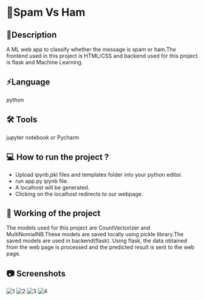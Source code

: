 
# 📧**Spam Vs Ham**

## 🔖**Description**

A ML web app to classify whether the message is spam or ham.The frontend used in this project is HTML/CSS and backend used for this project is flask and Machine Learning.


## ⚡**Language**

python 

## 🛠 **Tools**

jupyter notebook or Pycharm 

## 💻 **How to run the project ?**

- Upload ipynb,pkl files and templates folder into your python editor.
- run app.py ipynb file.
- A localhost will be generated.
- Clicking on the localhost redirects to our webpage.

## 🚀 **Working of the project**

The models used for this project are CountVectorizer and MultiNomialNB.These models are saved locally using pickle library.The saved models are used in backend(flask). Using flask, the data obtained from the web page is processed and the predicted result is sent to the web page.

## 📷 **Screenshots**


![1](https://user-images.githubusercontent.com/76623387/218710414-2b1617c6-fa59-4bda-83ab-46ad5024c27b.jpg)
![2](https://user-images.githubusercontent.com/76623387/218710458-69d16532-61ea-430a-ac1b-3d0618a92087.jpg)
![3](https://user-images.githubusercontent.com/76623387/218710480-7a8ddc04-697c-422f-a944-9b83c5119d0f.jpg)
![4](https://user-images.githubusercontent.com/76623387/218710520-51ea3065-1778-4e6f-bc47-ed002d063213.jpg)

